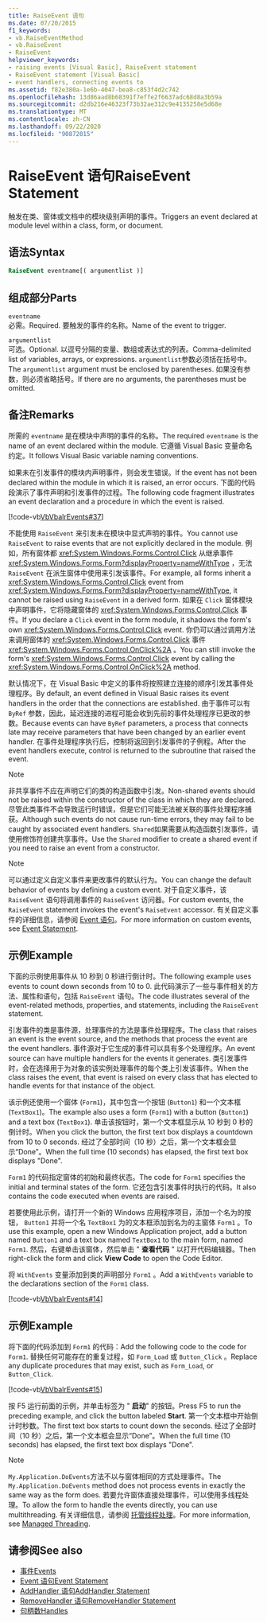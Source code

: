 ```yaml
---
title: RaiseEvent 语句
ms.date: 07/20/2015
f1_keywords:
- vb.RaiseEventMethod
- vb.RaiseEvent
- RaiseEvent
helpviewer_keywords:
- raising events [Visual Basic], RaiseEvent statement
- RaiseEvent statement [Visual Basic]
- event handlers, connecting events to
ms.assetid: f82e380a-1e6b-4047-bea8-c853f4d2c742
ms.openlocfilehash: 13d86aad8b68391f7effe2f6637adc68d8a3b59a
ms.sourcegitcommit: d2db216e46323f73b32ae312c9e4135258e5d68e
ms.translationtype: MT
ms.contentlocale: zh-CN
ms.lasthandoff: 09/22/2020
ms.locfileid: "90872015"
---
```

# <a name="raiseevent-statement"></a><span data-ttu-id="5674d-102">RaiseEvent 语句</span><span class="sxs-lookup"><span data-stu-id="5674d-102">RaiseEvent Statement</span></span>

<span data-ttu-id="5674d-103">触发在类、窗体或文档中的模块级别声明的事件。</span><span class="sxs-lookup"><span data-stu-id="5674d-103">Triggers an event declared at module level within a class, form, or document.</span></span>  
  
## <a name="syntax"></a><span data-ttu-id="5674d-104">语法</span><span class="sxs-lookup"><span data-stu-id="5674d-104">Syntax</span></span>  
  
```vb  
RaiseEvent eventname[( argumentlist )]  
```  
  
## <a name="parts"></a><span data-ttu-id="5674d-105">组成部分</span><span class="sxs-lookup"><span data-stu-id="5674d-105">Parts</span></span>  

 `eventname`  
 <span data-ttu-id="5674d-106">必需。</span><span class="sxs-lookup"><span data-stu-id="5674d-106">Required.</span></span> <span data-ttu-id="5674d-107">要触发的事件的名称。</span><span class="sxs-lookup"><span data-stu-id="5674d-107">Name of the event to trigger.</span></span>  
  
 `argumentlist`  
 <span data-ttu-id="5674d-108">可选。</span><span class="sxs-lookup"><span data-stu-id="5674d-108">Optional.</span></span> <span data-ttu-id="5674d-109">以逗号分隔的变量、数组或表达式的列表。</span><span class="sxs-lookup"><span data-stu-id="5674d-109">Comma-delimited list of variables, arrays, or expressions.</span></span> <span data-ttu-id="5674d-110">`argumentlist`参数必须括在括号中。</span><span class="sxs-lookup"><span data-stu-id="5674d-110">The `argumentlist` argument must be enclosed by parentheses.</span></span> <span data-ttu-id="5674d-111">如果没有参数，则必须省略括号。</span><span class="sxs-lookup"><span data-stu-id="5674d-111">If there are no arguments, the parentheses must be omitted.</span></span>  
  
## <a name="remarks"></a><span data-ttu-id="5674d-112">备注</span><span class="sxs-lookup"><span data-stu-id="5674d-112">Remarks</span></span>  

 <span data-ttu-id="5674d-113">所需的 `eventname` 是在模块中声明的事件的名称。</span><span class="sxs-lookup"><span data-stu-id="5674d-113">The required `eventname` is the name of an event declared within the module.</span></span> <span data-ttu-id="5674d-114">它遵循 Visual Basic 变量命名约定。</span><span class="sxs-lookup"><span data-stu-id="5674d-114">It follows Visual Basic variable naming conventions.</span></span>  
  
 <span data-ttu-id="5674d-115">如果未在引发事件的模块内声明事件，则会发生错误。</span><span class="sxs-lookup"><span data-stu-id="5674d-115">If the event has not been declared within the module in which it is raised, an error occurs.</span></span> <span data-ttu-id="5674d-116">下面的代码段演示了事件声明和引发事件的过程。</span><span class="sxs-lookup"><span data-stu-id="5674d-116">The following code fragment illustrates an event declaration and a procedure in which the event is raised.</span></span>  
  
 [!code-vb[VbVbalrEvents#37](~/samples/snippets/visualbasic/VS_Snippets_VBCSharp/VbVbalrEvents/VB/Class1.vb#37)]  
  
 <span data-ttu-id="5674d-117">不能使用 `RaiseEvent` 来引发未在模块中显式声明的事件。</span><span class="sxs-lookup"><span data-stu-id="5674d-117">You cannot use `RaiseEvent` to raise events that are not explicitly declared in the module.</span></span> <span data-ttu-id="5674d-118">例如，所有窗体都 <xref:System.Windows.Forms.Control.Click> 从继承事件 <xref:System.Windows.Forms.Form?displayProperty=nameWithType> ，无法 `RaiseEvent` 在派生窗体中使用来引发该事件。</span><span class="sxs-lookup"><span data-stu-id="5674d-118">For example, all forms inherit a <xref:System.Windows.Forms.Control.Click> event from <xref:System.Windows.Forms.Form?displayProperty=nameWithType>, it cannot be raised using `RaiseEvent` in a derived form.</span></span> <span data-ttu-id="5674d-119">如果在 `Click` 窗体模块中声明事件，它将隐藏窗体的 <xref:System.Windows.Forms.Control.Click> 事件。</span><span class="sxs-lookup"><span data-stu-id="5674d-119">If you declare a `Click` event in the form module, it shadows the form's own <xref:System.Windows.Forms.Control.Click> event.</span></span> <span data-ttu-id="5674d-120">你仍可以通过调用方法来调用窗体的 <xref:System.Windows.Forms.Control.Click> 事件 <xref:System.Windows.Forms.Control.OnClick%2A> 。</span><span class="sxs-lookup"><span data-stu-id="5674d-120">You can still invoke the form's <xref:System.Windows.Forms.Control.Click> event by calling the <xref:System.Windows.Forms.Control.OnClick%2A> method.</span></span>  
  
 <span data-ttu-id="5674d-121">默认情况下，在 Visual Basic 中定义的事件将按照建立连接的顺序引发其事件处理程序。</span><span class="sxs-lookup"><span data-stu-id="5674d-121">By default, an event defined in Visual Basic raises its event handlers in the order that the connections are established.</span></span> <span data-ttu-id="5674d-122">由于事件可以有 `ByRef` 参数，因此，延迟连接的进程可能会收到先前的事件处理程序已更改的参数。</span><span class="sxs-lookup"><span data-stu-id="5674d-122">Because events can have `ByRef` parameters, a process that connects late may receive parameters that have been changed by an earlier event handler.</span></span> <span data-ttu-id="5674d-123">在事件处理程序执行后，控制将返回到引发事件的子例程。</span><span class="sxs-lookup"><span data-stu-id="5674d-123">After the event handlers execute, control is returned to the subroutine that raised the event.</span></span>  
  
> [!NOTE]
> <span data-ttu-id="5674d-124">非共享事件不应在声明它们的类的构造函数中引发。</span><span class="sxs-lookup"><span data-stu-id="5674d-124">Non-shared events should not be raised within the constructor of the class in which they are declared.</span></span> <span data-ttu-id="5674d-125">尽管此类事件不会导致运行时错误，但是它们可能无法被关联的事件处理程序捕获。</span><span class="sxs-lookup"><span data-stu-id="5674d-125">Although such events do not cause run-time errors, they may fail to be caught by associated event handlers.</span></span> <span data-ttu-id="5674d-126">`Shared`如果需要从构造函数引发事件，请使用修饰符创建共享事件。</span><span class="sxs-lookup"><span data-stu-id="5674d-126">Use the `Shared` modifier to create a shared event if you need to raise an event from a constructor.</span></span>  
  
> [!NOTE]
> <span data-ttu-id="5674d-127">可以通过定义自定义事件来更改事件的默认行为。</span><span class="sxs-lookup"><span data-stu-id="5674d-127">You can change the default behavior of events by defining a custom event.</span></span> <span data-ttu-id="5674d-128">对于自定义事件，该 `RaiseEvent` 语句将调用事件的 `RaiseEvent` 访问器。</span><span class="sxs-lookup"><span data-stu-id="5674d-128">For custom events, the `RaiseEvent` statement invokes the event's `RaiseEvent` accessor.</span></span> <span data-ttu-id="5674d-129">有关自定义事件的详细信息，请参阅 [Event 语句](event-statement.md)。</span><span class="sxs-lookup"><span data-stu-id="5674d-129">For more information on custom events, see [Event Statement](event-statement.md).</span></span>  
  
## <a name="example"></a><span data-ttu-id="5674d-130">示例</span><span class="sxs-lookup"><span data-stu-id="5674d-130">Example</span></span>  

 <span data-ttu-id="5674d-131">下面的示例使用事件从 10 秒到 0 秒进行倒计时。</span><span class="sxs-lookup"><span data-stu-id="5674d-131">The following example uses events to count down seconds from 10 to 0.</span></span> <span data-ttu-id="5674d-132">此代码演示了一些与事件相关的方法、属性和语句，包括 `RaiseEvent` 语句。</span><span class="sxs-lookup"><span data-stu-id="5674d-132">The code illustrates several of the event-related methods, properties, and statements, including the `RaiseEvent` statement.</span></span>  
  
 <span data-ttu-id="5674d-133">引发事件的类是事件源，处理事件的方法是事件处理程序。</span><span class="sxs-lookup"><span data-stu-id="5674d-133">The class that raises an event is the event source, and the methods that process the event are the event handlers.</span></span> <span data-ttu-id="5674d-134">事件源对于它生成的事件可以具有多个处理程序。</span><span class="sxs-lookup"><span data-stu-id="5674d-134">An event source can have multiple handlers for the events it generates.</span></span> <span data-ttu-id="5674d-135">类引发事件时，会在选择用于为对象的该实例处理事件的每个类上引发该事件。</span><span class="sxs-lookup"><span data-stu-id="5674d-135">When the class raises the event, that event is raised on every class that has elected to handle events for that instance of the object.</span></span>  
  
 <span data-ttu-id="5674d-136">该示例还使用一个窗体 (`Form1`)，其中包含一个按钮 (`Button1`) 和一个文本框 (`TextBox1`)。</span><span class="sxs-lookup"><span data-stu-id="5674d-136">The example also uses a form (`Form1`) with a button (`Button1`) and a text box (`TextBox1`).</span></span> <span data-ttu-id="5674d-137">单击该按钮时，第一个文本框显示从 10 秒到 0 秒的倒计时。</span><span class="sxs-lookup"><span data-stu-id="5674d-137">When you click the button, the first text box displays a countdown from 10 to 0 seconds.</span></span> <span data-ttu-id="5674d-138">经过了全部时间（10 秒）之后，第一个文本框会显示“Done”。</span><span class="sxs-lookup"><span data-stu-id="5674d-138">When the full time (10 seconds) has elapsed, the first text box displays "Done".</span></span>  
  
 <span data-ttu-id="5674d-139">`Form1` 的代码指定窗体的初始和最终状态。</span><span class="sxs-lookup"><span data-stu-id="5674d-139">The code for `Form1` specifies the initial and terminal states of the form.</span></span> <span data-ttu-id="5674d-140">它还包含引发事件时执行的代码。</span><span class="sxs-lookup"><span data-stu-id="5674d-140">It also contains the code executed when events are raised.</span></span>  
  
 <span data-ttu-id="5674d-141">若要使用此示例，请打开一个新的 Windows 应用程序项目，添加一个名为的按钮， `Button1` 并将一个名 `TextBox1` 为的文本框添加到名为的主窗体 `Form1` 。</span><span class="sxs-lookup"><span data-stu-id="5674d-141">To use this example, open a new Windows Application project, add a button named `Button1` and a text box named `TextBox1` to the main form, named `Form1`.</span></span> <span data-ttu-id="5674d-142">然后，右键单击该窗体，然后单击 " **查看代码** " 以打开代码编辑器。</span><span class="sxs-lookup"><span data-stu-id="5674d-142">Then right-click the form and click **View Code** to open the Code Editor.</span></span>  
  
 <span data-ttu-id="5674d-143">将 `WithEvents` 变量添加到类的声明部分 `Form1` 。</span><span class="sxs-lookup"><span data-stu-id="5674d-143">Add a `WithEvents` variable to the declarations section of the `Form1` class.</span></span>  
  
 [!code-vb[VbVbalrEvents#14](~/samples/snippets/visualbasic/VS_Snippets_VBCSharp/VbVbalrEvents/VB/Class1.vb#14)]  
  
## <a name="example"></a><span data-ttu-id="5674d-144">示例</span><span class="sxs-lookup"><span data-stu-id="5674d-144">Example</span></span>  

 <span data-ttu-id="5674d-145">将下面的代码添加到 `Form1` 的代码：</span><span class="sxs-lookup"><span data-stu-id="5674d-145">Add the following code to the code for `Form1`.</span></span> <span data-ttu-id="5674d-146">替换任何可能存在的重复过程，如 `Form_Load` 或 `Button_Click` 。</span><span class="sxs-lookup"><span data-stu-id="5674d-146">Replace any duplicate procedures that may exist, such as `Form_Load`, or `Button_Click`.</span></span>  
  
 [!code-vb[VbVbalrEvents#15](~/samples/snippets/visualbasic/VS_Snippets_VBCSharp/VbVbalrEvents/VB/Class1.vb#15)]  
  
 <span data-ttu-id="5674d-147">按 F5 运行前面的示例，并单击标签为 " **启动**" 的按钮。</span><span class="sxs-lookup"><span data-stu-id="5674d-147">Press F5 to run the preceding example, and click the button labeled **Start**.</span></span> <span data-ttu-id="5674d-148">第一个文本框中开始倒计时秒数。</span><span class="sxs-lookup"><span data-stu-id="5674d-148">The first text box starts to count down the seconds.</span></span> <span data-ttu-id="5674d-149">经过了全部时间（10 秒）之后，第一个文本框会显示“Done”。</span><span class="sxs-lookup"><span data-stu-id="5674d-149">When the full time (10 seconds) has elapsed, the first text box displays "Done".</span></span>  
  
> [!NOTE]
> <span data-ttu-id="5674d-150">`My.Application.DoEvents`方法不以与窗体相同的方式处理事件。</span><span class="sxs-lookup"><span data-stu-id="5674d-150">The `My.Application.DoEvents` method does not process events in exactly the same way as the form does.</span></span> <span data-ttu-id="5674d-151">若要允许窗体直接处理事件，可以使用多线程处理。</span><span class="sxs-lookup"><span data-stu-id="5674d-151">To allow the form to handle the events directly, you can use multithreading.</span></span> <span data-ttu-id="5674d-152">有关详细信息，请参阅 [托管线程处理](../../../standard/threading/index.md)。</span><span class="sxs-lookup"><span data-stu-id="5674d-152">For more information, see [Managed Threading](../../../standard/threading/index.md).</span></span>  
  
## <a name="see-also"></a><span data-ttu-id="5674d-153">请参阅</span><span class="sxs-lookup"><span data-stu-id="5674d-153">See also</span></span>

- [<span data-ttu-id="5674d-154">事件</span><span class="sxs-lookup"><span data-stu-id="5674d-154">Events</span></span>](../../programming-guide/language-features/events/index.md)
- [<span data-ttu-id="5674d-155">Event 语句</span><span class="sxs-lookup"><span data-stu-id="5674d-155">Event Statement</span></span>](event-statement.md)
- [<span data-ttu-id="5674d-156">AddHandler 语句</span><span class="sxs-lookup"><span data-stu-id="5674d-156">AddHandler Statement</span></span>](addhandler-statement.md)
- [<span data-ttu-id="5674d-157">RemoveHandler 语句</span><span class="sxs-lookup"><span data-stu-id="5674d-157">RemoveHandler Statement</span></span>](removehandler-statement.md)
- [<span data-ttu-id="5674d-158">句柄数</span><span class="sxs-lookup"><span data-stu-id="5674d-158">Handles</span></span>](handles-clause.md)
